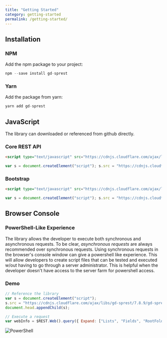 ```yaml
---
title: "Getting Started"
category: getting-started
permalink: /getting-started/
---
```

## Installation

### NPM

Add the npm package to your project:

```js
npm --save install gd-sprest
```

### Yarn

Add the package from yarn:

```js
yarn add gd-sprest
```

## JavaScript

The library can downloaded or referenced from github directly.

### Core REST API
```html
<script type="text/javascript" src="https://cdnjs.cloudflare.com/ajax/libs/gd-sprest/7.8.9/gd-sprest.min.js"></script>
```
```js
var s = document.createElement("script"); s.src = "https://cdnjs.cloudflare.com/ajax/libs/gd-sprest/7.8.9/gd-sprest.min.js"; document.head.appendChild(s);
```

### Bootstrap
```html
<script type="text/javascript" src="https://cdnjs.cloudflare.com/ajax/libs/gd-sprest-bs/10.11.46/gd-sprest-bs.min.js"></script>
```
```js
var s = document.createElement("script"); s.src = "https://cdnjs.cloudflare.com/ajax/libs/gd-sprest-bs/10.11.46/gd-sprest-bs.min.js"; document.head.appendChild(s);
```

## Browser Console

### PowerShell-Like Experience

The library allows the developer to execute both synchronous and asynchronous requests. To be clear, *asynchronous requests* are always recommended over synchronous requests. Using synchronous requests in the browser's console window can give a powershell like experience. This will allow developers to create script files that can be tested and executed w/out having to go through a server administrator. This is helpful when the developer doesn't have access to the server farm for powershell access.

### Demo

```js
// Reference the library
var s = document.createElement("script");
s.src = "https://cdnjs.cloudflare.com/ajax/libs/gd-sprest/7.8.9/gd-sprest.min.js";
document.head.appendChild(s);

// Execute a request
var webInfo = $REST.Web().query({ Expand: ["Lists", "Fields", "RootFolder"] }).executeAndWait();
```

![PowerShell](/assets/images/demo-browser.gif)